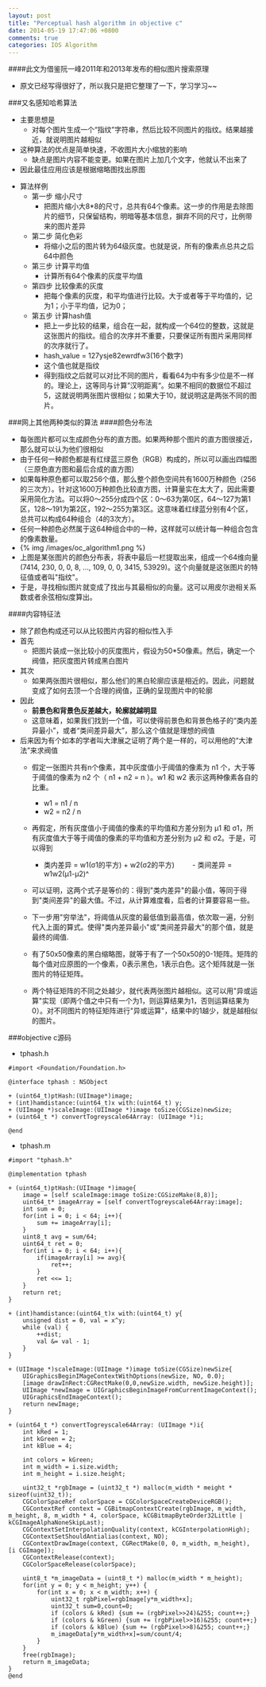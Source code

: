 ```yaml
---
layout: post
title: "Perceptual hash algorithm in objective c"
date: 2014-05-19 17:47:06 +0800
comments: true
categories: IOS Algorithm
---
```


####此文为借鉴阮一峰2011年和2013年发布的相似图片搜索原理
- 原文已经写得很好了，所以我只是把它整理了一下，学习学习~~

###又名感知哈希算法
- 主要思想是
	- 对每个图片生成一个“指纹”字符串，然后比较不同图片的指纹。结果越接近，就说明图片越相似
- 这种算法的优点是简单快速，不收图片大小缩放的影响
	- 缺点是图片内容不能变更。如果在图片上加几个文字，他就认不出来了
- 因此最佳应用应该是根据缩略图找出原图
<!--more-->
- 算法样例
	- 第一步 缩小尺寸
		- 把图片缩小大8*8的尺寸，总共有64个像素。这一步的作用是去除图片的细节，只保留结构，明暗等基本信息，摒弃不同的尺寸，比例带来的图片差异
	- 第二步 简化色彩
		- 将缩小之后的图片转为64级灰度。也就是说，所有的像素点总共之后64中颜色
	- 第三步 计算平均值
		- 计算所有64个像素的灰度平均值
	- 第四步 比较像素的灰度
		- 把每个像素的灰度，和平均值进行比较。大于或者等于平均值的，记为1；小于平均值，记为0；
	- 第五步 计算hash值
		- 把上一步比较的结果，组合在一起，就构成一个64位的整数，这就是这张图片的指纹。组合的次序并不重要，只要保证所有图片采用同样的次序就行了。
		- hash_value = 127ysje82ewrdfw3(16个数字)
		- 这个值也就是指纹
		- 得到指纹之后就可以对比不同的图片，看看64为中有多少位是不一样的。理论上，这等同与计算”汉明距离“。如果不相同的数据位不超过5，这就说明两张图片很相似；如果大于10，就说明这是两张不同的图片。

###网上其他两种类似的算法
####颜色分布法
- 每张图片都可以生成颜色分布的直方图。如果两种那个图片的直方图很接近，那么就可以认为他们很相似
- 由于任何一种颜色都是有红绿蓝三原色（RGB）构成的，所以可以画出四幅图（三原色直方图和最后合成的直方图）
- 如果每种原色都可以取256个值，那么整个颜色空间共有1600万种颜色（256的三次方）。针对这1600万种颜色比较直方图，计算量实在太大了，因此需要采用简化方法。可以将0～255分成四个区：0～63为第0区，64～127为第1区，128～191为第2区，192～255为第3区。这意味着红绿蓝分别有4个区，总共可以构成64种组合（4的3次方）。
- 任何一种颜色必然属于这64种组合中的一种，这样就可以统计每一种组合包含的像素数量。
- {% img /images/oc_algorithm1.png %}
- 上图是某张图片的颜色分布表，将表中最后一栏提取出来，组成一个64维向量(7414, 230, 0, 0, 8, ..., 109, 0, 0, 3415, 53929)。这个向量就是这张图片的特征值或者叫"指纹"。
- 于是，寻找相似图片就变成了找出与其最相似的向量。这可以用皮尔逊相关系数或者余弦相似度算出。

####内容特征法
- 除了颜色构成还可以从比较图片内容的相似性入手
- 首先
	- 把图片装成一张比较小的灰度图片，假设为50*50像素。然后，确定一个阀值，把灰度图片转成黑白图片
- 其次
	- 如果两张图片很相似，那么他们的黑白轮廓应该是相近的。因此，问题就变成了如何去顶一个合理的阀值，正确的呈现图片中的轮廓
- 因此
	- **前景色和背景色反差越大，轮廓就越明显**
	- 这意味着，如果我们找到一个值，可以使得前景色和背景色格子的“类内差异最小”，或者“类间差异最大”，那么这个值就是理想的阀值
- 后来因为有个如本的学者叫大津展之证明了两个是一样的，可以用他的“大津法”来求阀值
	- 假定一张图片共有n个像素，其中灰度值小于阈值的像素为 n1 个，大于等于阈值的像素为 n2 个（ n1 + n2 = n ）。w1 和 w2 表示这两种像素各自的比重。
		- w1 = n1 / n
		- w2 = n2 / n
	- 再假定，所有灰度值小于阈值的像素的平均值和方差分别为 μ1 和 σ1，所有灰度值大于等于阈值的像素的平均值和方差分别为 μ2 和 σ2。于是，可以得到
		- 类内差异 = w1(σ1的平方) + w2(σ2的平方)
　　		- 类间差异 = w1w2(μ1-μ2)^
	- 可以证明，这两个式子是等价的：得到"类内差异"的最小值，等同于得到"类间差异"的最大值。不过，从计算难度看，后者的计算要容易一些。
	- 下一步用"穷举法"，将阈值从灰度的最低值到最高值，依次取一遍，分别代入上面的算式。使得"类内差异最小"或"类间差异最大"的那个值，就是最终的阈值.
	- 有了50x50像素的黑白缩略图，就等于有了一个50x50的0-1矩阵。矩阵的每个值对应原图的一个像素，0表示黑色，1表示白色。这个矩阵就是一张图片的特征矩阵。

	- 两个特征矩阵的不同之处越少，就代表两张图片越相似。这可以用"异或运算"实现（即两个值之中只有一个为1，则运算结果为1，否则运算结果为0）。对不同图片的特征矩阵进行"异或运算"，结果中的1越少，就是越相似的图片。

###objective c源码

- tphash.h

```
#import <Foundation/Foundation.h>

@interface tphash : NSObject

+ (uint64_t)ptHash:(UIImage*)image;
+ (int)hamdistance:(uint64_t)x with:(uint64_t) y;
+ (UIImage *)scaleImage:(UIImage *)image toSize(CGSize)newSize;
+ (uint64_t *) convertTogreyscale64Array: (UIImage *)i;

@end
```

- tphash.m

```
#import "tphash.h"

@implementation tphash

+ (uint64_t)ptHash:(UIImage *)image{
    image = [self scaleImage:image toSize:CGSizeMake(8,8)];
    uint64_t* imageArray = [self convertTogreyscale64Array:image];
    int sum = 0;
    for(int i = 0; i < 64; i++){
        sum += imageArray[i];
    }
    uint8_t avg = sum/64;
    uint64_t ret = 0;
    for(int i = 0; i < 64; i++){
        if(imageArray[i] >= avg){
            ret++;
        }
        ret <<= 1;
    }
    return ret;
}

+ (int)hamdistance:(uint64_t)x with:(uint64_t) y{
    unsigned dist = 0, val = x^y;
    while (val) {
        ++dist;
        val &= val - 1;
    }
}

+ (UIImage *)scaleImage:(UIImage *)image toSize(CGSize)newSize{
    UIGraphicsBeginIMageContextWithOptions(newSize, NO, 0.0);
    [image drawInRect:CGRectMake(0,0,newSize.width, newSize.height)];
    UIImage *newImage = UIGraphicsBeginImageFromCurrentImageContext();
    UIGraphicsEndImageContext();
    return newImage;
}

+ (uint64_t *) convertTogreyscale64Array: (UIImage *)i{
    int kRed = 1;
    int kGreen = 2;
    int kBlue = 4;
    
    int colors = kGreen;
    int m_width = i.size.width;
    int m_height = i.size.height;
    
    uint32_t *rgbImage = (uint32_t *) malloc(m_width * meight * sizeof(uint32_t));
    CGColorSpaceRef colorSpace = CGColorSpaceCreateDeviceRGB();
    CGContextRef context = CGBitmapContextCreate(rgbImage, m_width, m_height, 8, m_width * 4, colorSpace, kCGBitmapByteOrder32Little | kCGImageAlphaNoneSkipLast);
    CGContextSetInterpolationQuality(context, kCGInterpolationHigh);
    CGContextSetShouldAntialias(context, NO);
    CGContextDrawImage(context, CGRectMake(0, 0, m_width, m_height), [i CGImage]);
    CGContextRelease(context);
    CGColorSpaceRelease(colorSpace);
    
    uint8_t *m_imageData = (uint8_t *) malloc(m_width * m_height);
    for(int y = 0; y < m_height; y++) {
        for(int x = 0; x < m_width; x++) {
            uint32_t rgbPixel=rgbImage[y*m_width+x];
            uint32_t sum=0,count=0;
            if (colors & kRed) {sum += (rgbPixel>>24)&255; count++;}
            if (colors & kGreen) {sum += (rgbPixel>>16)&255; count++;}
            if (colors & kBlue) {sum += (rgbPixel>>8)&255; count++;}
            m_imageData[y*m_width+x]=sum/count/4;
        }
    }
    free(rgbImage);
    return m_imageData;
}
@end

```





